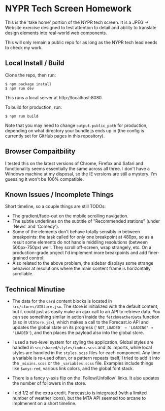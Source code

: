 # NYPR Tech Screen Homework

This is the 'take home' portion of the NYPR tech screen. It is a JPEG → Website
exercise designed to test attention to detail and ability to translate design
elements into real-world web components.

This will only remain a public repo for as long as the NYPR tech lead needs to
check my work.

## Local Install / Build

Clone the repo, then run:

```
$ npm package install
$ npm run dev
```

This runs a local server at http://localhost:8080.

To build for production, run:

```
$ npm run build
```

Note that you may need to change `output.public_path` for production, depending
on what directory your bundle.js ends up in (the config is currently set for
GitHub pages in this repository).

## Browser Compaitbility

I tested this on the latest versions of Chrome, Firefox and Safari and
functionality seems essentially the same across all three. I don't have a
Windows machine at my disposal, so the IE versions are still a mystery. I'm
guessing it won't be 100% compatible.

## Known Issues / Incomplete Things

Short timeline, so a couple things are still TODOs:

* The gradient/fade-out on the mobile scrolling navigation.
* The subtle underlines on the subtitle of "Recommended stations" (under 'News'
  and 'Comedy').
* Some of the elements don't behave totally sensibly in between breakpoints:
  the task called for only one breakpoint at 480px, so as a result some
  elements do not handle middling resolutions (between 500px-750px) well. They
  scroll off-screen, wrap strangely, etc. On a production-grade project I'd
  implement more breakpoints and add finer-grained control.
* Also related to the above problem, the sidebar displays some strange behavior
  at resolutions where the main content frame is horizontally scrollable.

## Technical Minutiae

* The data for the `Card` content blocks is located in
  `src/stores/UIStore.jsx`. The store is initialized with the default content,
  but it could just as easily make an ajax call to an API to retrieve data. You
  can see something similar in action inside the `fetchWeatherData` function
  (also in `UIStore.jsx`), which makes a call to the Forecast.io API and
  updates the global state on its progress (`'NOT_LOADED' → 'LOADING' →
  'LOADED'`), and then places the payload also into the global store.

* I used a two-level system for styling the application. Global styles are
  handled in `src/shared/styles/index.scss` and its imports, while local styles
  are handled in the `styles.scss` files for each component. Any time a
  variable is re-used often, or a pattern repeats itself, I tried to add it
  into the `_mixins.scss` or the `_variables.scss` file. Examples include
  things like `$wnyc-red`, various link colors, and the global font stack.

* There is a fancy y-axis flip on the 'Follow/Unfollow' links. It also updates
  the number of followers in the store.

* I did 1/2 of the extra credit. Forecast.io is integrated (with a limited
  number of weather icons), but the MTA API seemed too arcane to implmenent
  on a short timeline.
